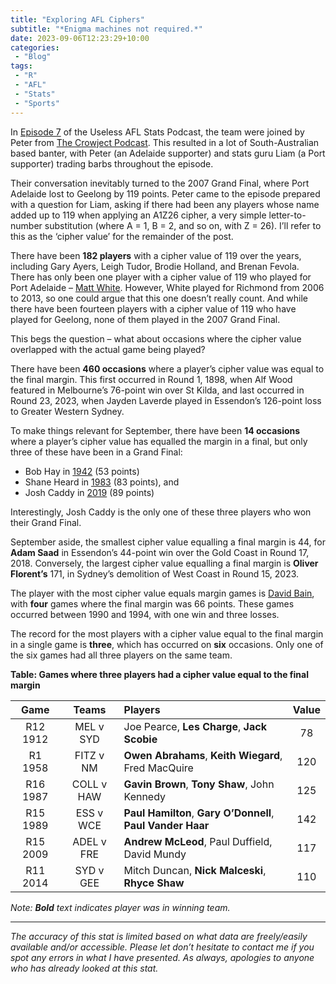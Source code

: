 ```yaml
---
title: "Exploring AFL Ciphers"
subtitle: "*Enigma machines not required.*"
date: 2023-09-06T12:23:29+10:00
categories:
 - "Blog"
tags:
 - "R"
 - "AFL" 
 - "Stats"
 - "Sports"
---
```


<!--more-->

In [Episode 7](https://uselessaflstats.buzzsprout.com/2211261/13401233-7-crom-kane-119) of the Useless AFL Stats Podcast, the team were joined by Peter from [The Crowject Podcast](https://uselessaflstats.buzzsprout.com/2211261/13401233-7-crom-kane-119). This resulted in a lot of South-Australian based banter, with Peter (an Adelaide supporter) and stats guru Liam (a Port supporter) trading barbs throughout the episode.

Their conversation inevitably turned to the 2007 Grand Final, where Port Adelaide lost to Geelong by 119 points. Peter came to the episode prepared with a question for Liam, asking if there had been any players whose name added up to 119 when applying an A1Z26 cipher, a very simple letter-to-number substitution (where A = 1, B = 2, and so on, with Z = 26). I’ll refer to this as the ‘cipher value’ for the remainder of the post. 

There have been **182 players** with a cipher value of 119 over the years, including Gary Ayers, Leigh Tudor, Brodie Holland, and Brenan Fevola. There has only been one player with a cipher value of 119 who played for Port Adelaide – [Matt White](https://afltables.com/afl/stats/players/M/Matt_White.html). However, White played for Richmond from 2006 to 2013, so one could argue that this one doesn’t really count. And while there have been fourteen players with a cipher value of 119 who have played for Geelong, none of them played in the 2007 Grand Final.

This begs the question – what about occasions where the cipher value overlapped with the actual game being played?

There have been **460 occasions** where a player’s cipher value was equal to the final margin. This first occurred in Round 1, 1898, when Alf Wood featured in Melbourne’s 76-point win over St Kilda, and last occurred in Round 23, 2023, when Jayden Laverde played in Essendon’s 126-point loss to Greater Western Sydney. 

To make things relevant for September, there have been **14 occasions** where a player’s cipher value has equalled the margin in a final, but only three of these have been in a Grand Final:
- Bob Hay in [1942](https://afltables.com/afl/stats/games/1942/051419420919.html) (53 points)
- Shane Heard in [1983](https://afltables.com/afl/stats/games/1983/051019830924.html) (83 points), and
- Josh Caddy in [2019](https://afltables.com/afl/stats/games/2019/142120190928.html) (89 points)

Interestingly, Josh Caddy is the only one of these three players who won their Grand Final. 

September aside, the smallest cipher value equalling a final margin is 44, for **Adam Saad** in Essendon’s 44-point win over the Gold Coast in Round 17, 2018. Conversely, the largest cipher value equalling a final margin is **Oliver Florent’s** 171, in Sydney’s demolition of West Coast in Round 15, 2023.

The player with the most cipher value equals margin games is [David Bain](https://afltables.com/afl/stats/players/D/David_Bain.html), with **four** games where the final margin was 66 points. These games occurred between 1990 and 1994, with one win and three losses.

The record for the most players with a cipher value equal to the final margin in a single game is **three**, which has occurred on **six** occasions. Only one of the six games had all three players on the same team. 

**Table: Games where three players had a cipher value equal to the final margin**

<center>

| Game     | Teams      | Players                                                     | Value |
| :------: | :--------: | :---------------------------------------------------------- | :---: |
| R12 1912 | MEL v SYD  | Joe Pearce, **Les Charge**, **Jack Scobie**                 | 78    | 
| R1 1958  | FITZ v NM  | **Owen Abrahams**, **Keith Wiegard**, Fred MacQuire         | 120   |
| R16 1987 | COLL v HAW | **Gavin Brown**, **Tony Shaw**, John Kennedy                | 125   |
| R15 1989 | ESS v WCE  | **Paul Hamilton**, **Gary O’Donnell**, **Paul Vander Haar** | 142   |
| R15 2009 | ADEL v FRE | **Andrew McLeod**, Paul Duffield, David Mundy               | 117   |
| R11 2014 | SYD v GEE  | Mitch Duncan, **Nick Malceski**, **Rhyce Shaw**             | 110   |

</center>

*Note: **Bold** text indicates player was in winning team.*

--- 

*The accuracy of this stat is limited based on what data are freely/easily available and/or accessible. Please let don’t hesitate to contact me if you spot any errors in what I have presented. As always, apologies to anyone who has already looked at this stat.*
